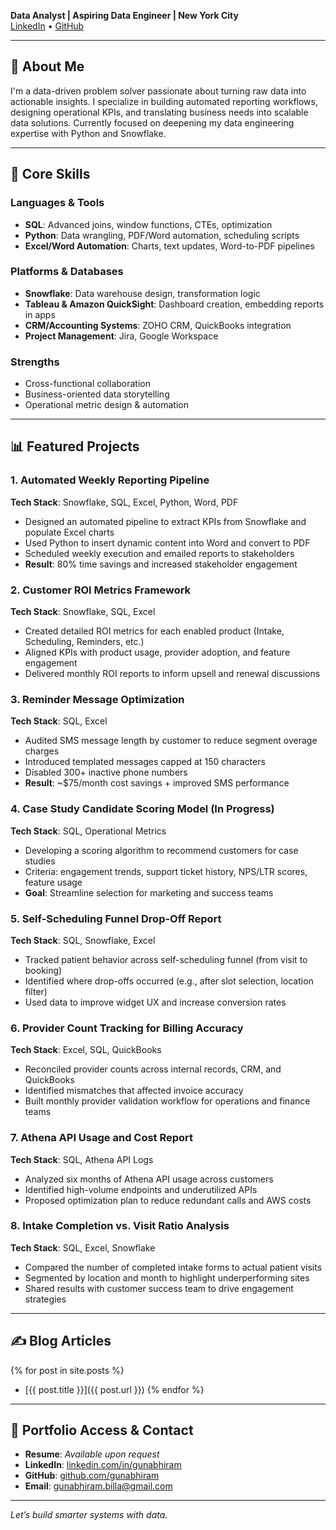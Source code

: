 **Data Analyst | Aspiring Data Engineer | New York City**  
[LinkedIn](https://www.linkedin.com/in/gunabhiram/) • [GitHub](https://github.com/gunabhiram)

---

## 👋 About Me

I'm a data-driven problem solver passionate about turning raw data into actionable insights. I specialize in building automated reporting workflows, designing operational KPIs, and translating business needs into scalable data solutions. Currently focused on deepening my data engineering expertise with Python and Snowflake.

---

## 🧠 Core Skills

### Languages & Tools
- **SQL**: Advanced joins, window functions, CTEs, optimization  
- **Python**: Data wrangling, PDF/Word automation, scheduling scripts  
- **Excel/Word Automation**: Charts, text updates, Word-to-PDF pipelines  

### Platforms & Databases
- **Snowflake**: Data warehouse design, transformation logic  
- **Tableau & Amazon QuickSight**: Dashboard creation, embedding reports in apps  
- **CRM/Accounting Systems**: ZOHO CRM, QuickBooks integration  
- **Project Management**: Jira, Google Workspace  

### Strengths
- Cross-functional collaboration  
- Business-oriented data storytelling  
- Operational metric design & automation

---

## 📊 Featured Projects

### 1. Automated Weekly Reporting Pipeline  
**Tech Stack**: Snowflake, SQL, Excel, Python, Word, PDF  
- Designed an automated pipeline to extract KPIs from Snowflake and populate Excel charts  
- Used Python to insert dynamic content into Word and convert to PDF  
- Scheduled weekly execution and emailed reports to stakeholders  
- **Result**: 80% time savings and increased stakeholder engagement

### 2. Customer ROI Metrics Framework  
**Tech Stack**: Snowflake, SQL, Excel  
- Created detailed ROI metrics for each enabled product (Intake, Scheduling, Reminders, etc.)  
- Aligned KPIs with product usage, provider adoption, and feature engagement  
- Delivered monthly ROI reports to inform upsell and renewal discussions

### 3. Reminder Message Optimization  
**Tech Stack**: SQL, Excel  
- Audited SMS message length by customer to reduce segment overage charges  
- Introduced templated messages capped at 150 characters  
- Disabled 300+ inactive phone numbers  
- **Result**: ~$75/month cost savings + improved SMS performance

### 4. Case Study Candidate Scoring Model (In Progress)  
**Tech Stack**: SQL, Operational Metrics  
- Developing a scoring algorithm to recommend customers for case studies  
- Criteria: engagement trends, support ticket history, NPS/LTR scores, feature usage  
- **Goal**: Streamline selection for marketing and success teams

### 5. Self-Scheduling Funnel Drop-Off Report  
**Tech Stack**: SQL, Snowflake, Excel  
- Tracked patient behavior across self-scheduling funnel (from visit to booking)  
- Identified where drop-offs occurred (e.g., after slot selection, location filter)  
- Used data to improve widget UX and increase conversion rates

### 6. Provider Count Tracking for Billing Accuracy  
**Tech Stack**: Excel, SQL, QuickBooks  
- Reconciled provider counts across internal records, CRM, and QuickBooks  
- Identified mismatches that affected invoice accuracy  
- Built monthly provider validation workflow for operations and finance teams

### 7. Athena API Usage and Cost Report  
**Tech Stack**: SQL, Athena API Logs  
- Analyzed six months of Athena API usage across customers  
- Identified high-volume endpoints and underutilized APIs  
- Proposed optimization plan to reduce redundant calls and AWS costs

### 8. Intake Completion vs. Visit Ratio Analysis  
**Tech Stack**: SQL, Excel, Snowflake  
- Compared the number of completed intake forms to actual patient visits  
- Segmented by location and month to highlight underperforming sites  
- Shared results with customer success team to drive engagement strategies

---

## ✍️ Blog Articles

{% for post in site.posts %}
- [{{ post.title }}]({{ post.url }})
{% endfor %}

---

## 📁 Portfolio Access & Contact

- **Resume**: *Available upon request*  
- **LinkedIn**: [linkedin.com/in/gunabhiram](https://www.linkedin.com/in/gunabhiram/)  
- **GitHub**: [github.com/gunabhiram](https://github.com/gunabhiram)  
- **Email**: gunabhiram.billa@gmail.com

---

*Let’s build smarter systems with data.*
